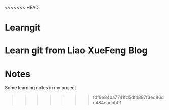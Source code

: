 <<<<<<< HEAD
# Learngit
Learn git from Liao XueFeng Blog
=======
# Notes
Some learning notes in my project
>>>>>>> fdf9e84da7741fd5df4897f3ed86dc484eacbb01
